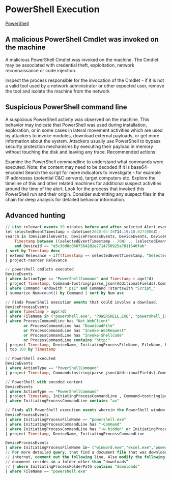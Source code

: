 # PowerShell Execution

[PowerShell](https://attack.mitre.org/techniques/T1086/)

## A malicious PowerShell Cmdlet was invoked on the machine

A malicious PowerShell Cmdlet was invoked on the machine. The Cmdlet may be associated with credential theft, exploitation, network reconnaissance or code injection.

Inspect the process responsible for the invocation of the Cmdlet - if it is not a valid tool used by a network administrator or other expected user, remove the tool and isolate the machine from the network

## Suspicious PowerShell command line

A suspicious PowerShell activity was observed on the machine. This behavior may indicate that PowerShell was used during installation, exploration, or in some cases in lateral movement activities which are used by attackers to invoke modules, download external payloads, or get more information about the system. Attackers usually use PowerShell to bypass security protection mechanisms by executing their payload in memory without touching the disk and leaving any trace.
Recommended actions:

Examine the PowerShell commandline to understand what commands were executed. Note: the content may need to be decoded if it is base64-encoded
Search the script for more indicators to investigate - for example IP addresses (potential C&C servers), target computers etc.
Explore the timeline of this and other related machines for additional suspect activities around the time of the alert.
Look for the process that invoked this PowerShell run and their origin. Consider submitting any suspect files in the chain for deep analysis for detailed behavior information.

## Advanced hunting

```sql
// List relevant events 30 minutes before and after selected Alert event
let selectedEventTimestamp = datetime(2020-04-26T14:19:10.0273986Z);
search in (DeviceFileEvents, DeviceProcessEvents, DeviceEvents, DeviceRegistryEvents, DeviceNetworkEvents, DeviceImageLoadEvents, DeviceLogonEvents)
    Timestamp between ((selectedEventTimestamp - 30m) .. (selectedEventTimestamp + 30m))
    and DeviceId == "e5c30d8c0607564282e7714750925a7811540fab"
| sort by Timestamp desc
| extend Relevance = iff(Timestamp == selectedEventTimestamp, "Selected event", iff(Timestamp < selectedEventTimestamp, "Earlier event", "Later event"))
| project-reorder Relevance
```

```sql
// powershell cmdlets executed
DeviceEvents 
| where ActionType == "PowerShellCommand" and Timestamp > ago(7d) 
| project Timestamp, Command=tostring(parse_json(AdditionalFields).Command) 
| where Command !endswith ".ps1" and Command !startswith "Script_" 
| summarize Num=count() by Command | sort by Num asc
```

```sql
// Finds PowerShell execution events that could involve a download.
DeviceProcessEvents  
| where Timestamp > ago(7d)
| where FileName in ("powershell.exe", "POWERSHELL.EXE", "powershell_ise.exe", "POWERSHELL_ISE.EXE") 
| where ProcessCommandLine has "Net.WebClient"
        or ProcessCommandLine has "DownloadFile"
        or ProcessCommandLine has "Invoke-WebRequest"
        or ProcessCommandLine has "Invoke-Shellcode"
        or ProcessCommandLine contains "http:"
| project Timestamp, DeviceName, InitiatingProcessFileName, FileName, ProcessCommandLine
| top 100 by Timestamp
```

```sql
// PowerShell executed
DeviceEvents 
| where ActionType == "PowerShellCommand" 
| project Timestamp, Command=tostring(parse_json(AdditionalFields).Command) 
```

```sql
// PowerShell with encoded content
DeviceEvents 
| where ActionType == "PowerShellCommand"
| project Timestamp, InitiatingProcessCommandLine , Command=tostring(parse_json(AdditionalFields).Command) 
| where InitiatingProcessCommandLine contains "==" 
```

```sql
// Finds all PowerShell execution events wherein the PowerShell window has been explicitly hidden.
DeviceProcessEvents
| where InitiatingProcessFileName =~ "powershell.exe"
| where InitiatingProcessCommandLine has "-Command"
| where InitiatingProcessCommandLine has "-w hidden" or InitiatingProcessCommandLine has "-windowstyle hidden"
| project Timestamp, DeviceName, InitiatingProcessCommandLine
```

```sql
DeviceProcessEvents
| where InitiatingProcessFileName in~ ("winword.exe","excel.exe","powerpnt.exe")
// For more detailed query, that find a document file that was downloaded from the
// internet, comment out the following line. Also modify the following line if the
// document resides in a folder other than “downloads”
// | where InitiatingProcessFolderPath contains "downloads"
| where FileName =~ "powershell.exe"
```